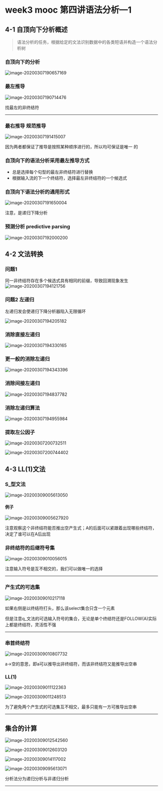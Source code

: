# week3 mooc 第四讲语法分析—1

## 4-1 自顶向下分析概述

> 语法分析的任务，根据给定的文法识别数据中的各类短语并构造一个语法分析树

### 自顶向下的分析

![image-20200307190657169](C:\Users\Chris\AppData\Roaming\Typora\typora-user-images\image-20200307190657169.png)

### 最左推导

![image-20200307190714476](C:\Users\Chris\AppData\Roaming\Typora\typora-user-images\image-20200307190714476.png)

找最左的非终结符

****

### 最右推导 规范推导

![image-20200307191415007](C:\Users\Chris\AppData\Roaming\Typora\typora-user-images\image-20200307191415007.png)

因为两者都保证了推导是按照某种顺序进行的，所以均可保证是唯一 的

### 自顶向下的语法分析采用最左推导方式

- 总是选择每个句型的最左非终结符进行替换
- 根据输入流的下一个终结符，选择最左非终结符的一个候选式

### 自顶向下语法分析的通用形式

![image-20200307191650004](C:\Users\Chris\AppData\Roaming\Typora\typora-user-images\image-20200307191650004.png)

注意，是递归下降分析

### 预测分析 predictive parsing

![image-20200307192000200](E:\thridSpring\编译原理\markdown笔记\week3\image-20200307192000200.png)

## 4-2 文法转换

### 问题1 

同一非终结符存在多个候选式具有相同的前缀，导致回溯现象发生![image-20200307194121756](E:\thridSpring\编译原理\markdown笔记\week3\image-20200307194121756.png)

### 问题2  左递归

左递归发会使递归下降分析器陷入无限循环

![image-20200307194205182](E:\thridSpring\编译原理\markdown笔记\week3\image-20200307194205182.png)

### 消除直接左递归

![image-20200307194330165](E:\thridSpring\编译原理\markdown笔记\week3\image-20200307194330165.png)

### 更一般的消除左递归

![image-20200307194343396](E:\thridSpring\编译原理\markdown笔记\week3\image-20200307194343396.png)

### 消除间接左递归

![image-20200307194837782](E:\thridSpring\编译原理\markdown笔记\week3\image-20200307194837782.png)

### 消除左递归算法

![image-20200307194955984](E:\thridSpring\编译原理\markdown笔记\week3\image-20200307194955984.png)

### 提取左公因子

![image-20200307200732511](E:\thridSpring\编译原理\markdown笔记\week3\image-20200307200732511.png)

![image-20200307200744402](E:\thridSpring\编译原理\markdown笔记\week3\image-20200307200744402.png)



## 4-3 LL(1)文法



### S_型文法

![image-20200309005613050](E:\thridSpring\编译原理\markdown笔记\week3\image-20200309005613050.png)

#### 例子

![image-20200309005627920](E:\thridSpring\编译原理\markdown笔记\week3\image-20200309005627920.png)

注意观察这个非终结符能否推出空产生式；A的后面可以紧跟着出现哪些终结符，决定了谁可以在A后出现

### 非终结符的后继符号集

![image-20200309010056015](E:\thridSpring\编译原理\markdown笔记\week3\image-20200309010056015.png)

注意输入符号是互不相交的，我们可以做唯一的选择

****

### 产生式的可选集

![image-20200309010217118](E:\thridSpring\编译原理\markdown笔记\week3\image-20200309010217118.png)

如果右侧是以终结符打头，那么该select集合只含一个元素 

但是注意q_文法的可选输入符号的集合，无论是单个终结符还是FOLLOW(A)实际上都是终结符，灵活性不强

****

### 串首终结符

![image-20200309010807732](E:\thridSpring\编译原理\markdown笔记\week3\image-20200309010807732.png)

a->空的意思，即a可以推导出非终结符，而该非终结符又能推导出空串 

### LL(1)

![image-20200309011122363](E:\thridSpring\编译原理\markdown笔记\week3\image-20200309011122363.png)

![image-20200309011248513](E:\thridSpring\编译原理\markdown笔记\week3\image-20200309011248513.png)

为了避免两个产生式的可选集互不相交，最多只能有一方可推导出空串

****

## 集合的计算

![image-20200309012542560](E:\thridSpring\编译原理\markdown笔记\week3\image-20200309012542560.png)

![image-20200309012603120](E:\thridSpring\编译原理\markdown笔记\week3\image-20200309012603120.png)

![image-20200309014117002](E:\thridSpring\编译原理\markdown笔记\week3\image-20200309014117002.png)

![image-20200309095613071](E:\thridSpring\编译原理\markdown笔记\week3\image-20200309095613071.png)

分析法分为递归分析与非递归分析

****